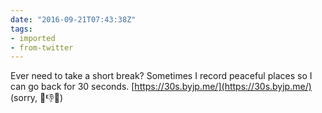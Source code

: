 ```yaml
---
date: "2016-09-21T07:43:38Z"
tags:
- imported
- from-twitter
---
```

Ever need to take a short break? Sometimes I record peaceful places so I can go back for 30 seconds. [https://30s.byjp.me/](https://30s.byjp.me/) \(sorry, 📱👎😔\)
